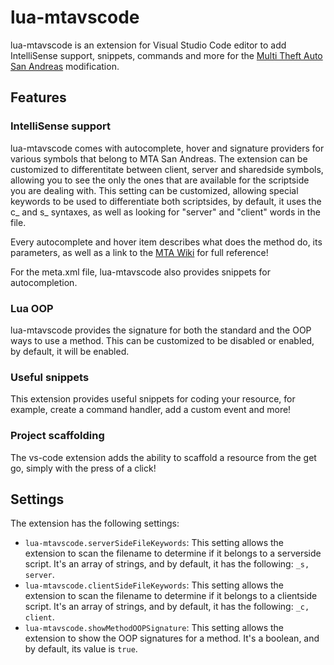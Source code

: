 # lua-mtavscode

lua-mtavscode is an extension for Visual Studio Code editor to add IntelliSense support, snippets, commands and more for the [Multi Theft Auto San Andreas](https://mtasa.com) modification.

## Features

### IntelliSense support

lua-mtavscode comes with autocomplete, hover and signature providers for various symbols that belong to MTA San Andreas. The extension can be customized to differentitate between client, server and sharedside symbols, allowing you to see the only the ones that are available for the scriptside you are dealing with. This setting can be customized, allowing special keywords to be used to differentiate both scriptsides, by default, it uses the c_ and s_ syntaxes, as well as looking for "server" and "client" words in the file.

Every autocomplete and hover item describes what does the method do, its parameters, as well as a link to the [MTA Wiki](https://wiki.multitheftauto.com) for full reference!

For the meta.xml file, lua-mtavscode also provides snippets for autocompletion.

### Lua OOP

lua-mtavscode provides the signature for both the standard and the OOP ways to use a method. This can be customized to be disabled or enabled, by default, it will be enabled.

### Useful snippets

This extension provides useful snippets for coding your resource, for example, create a command handler, add a custom event and more!

### Project scaffolding

The vs-code extension adds the ability to scaffold a resource from the get go, simply with the press of a click!

## Settings

The extension has the following settings:

* ``lua-mtavscode.serverSideFileKeywords``: This setting allows the extension to scan the filename to determine if it belongs to a serverside script. It's an array of strings, and by default, it has the following: ``_s, server``.
* ``lua-mtavscode.clientSideFileKeywords``: This setting allows the extension to scan the filename to determine if it belongs to a clientside script. It's an array of strings, and by default, it has the following: ``_c, client``.
* ``lua-mtavscode.showMethodOOPSignature``: This setting allows the extension to show the OOP signatures for a method. It's a boolean, and by default, its value is ``true``.